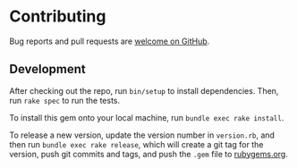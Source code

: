 # Contributing

Bug reports and pull requests are [welcome on GitHub](https://github.com/varyonic/amex-api-ruby-client).

## Development

After checking out the repo, run `bin/setup` to install dependencies. Then, run `rake spec` to run the tests.

To install this gem onto your local machine, run `bundle exec rake install`. 

To release a new version, update the version number in `version.rb`, and then run `bundle exec rake release`,
which will create a git tag for the version, push git commits and tags, and push the `.gem` file to [rubygems.org](https://rubygems.org).
